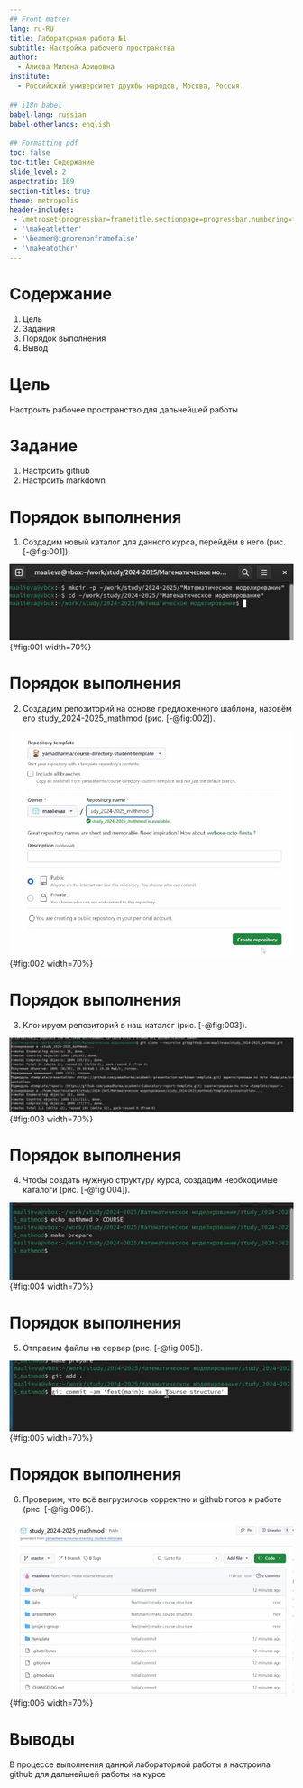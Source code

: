 ```yaml
---
## Front matter
lang: ru-RU
title: Лабораторная работа №1
subtitle: Настройка рабочего пространства
author:
  - Алиева Милена Арифовна
institute:
  - Российский университет дружбы народов, Москва, Россия

## i18n babel
babel-lang: russian
babel-otherlangs: english

## Formatting pdf
toc: false
toc-title: Содержание
slide_level: 2
aspectratio: 169
section-titles: true
theme: metropolis
header-includes:
 - \metroset{progressbar=frametitle,sectionpage=progressbar,numbering=fraction}
 - '\makeatletter'
 - '\beamer@ignorenonframefalse'
 - '\makeatother'
---
```


# Содержание 

1. Цель
2. Задания
3. Порядок выполнения
4. Вывод

# Цель

Настроить рабочее пространство для дальнейшей работы

# Задание

1. Настроить github
2. Настроить markdown

# Порядок выполнения

1.  Создадим новый каталог для данного курса, перейдём в него (рис. [-@fig:001]).

![Создание каталога](image/1.jpg){#fig:001 width=70%}

# Порядок выполнения

2. Создадим репозиторий на основе предложенного шаблона, назовём его study_2024-2025_mathmod (рис. [-@fig:002]).

![Создание репозитория](image/2.jpg){#fig:002 width=70%}

# Порядок выполнения

3. Клонируем репозиторий в наш каталог (рис. [-@fig:003]).

![Клонирование репозитория](image/3.jpg){#fig:003 width=70%}

# Порядок выполнения

4. Чтобы создать нужную структуру курса, создадим необходимые каталоги  (рис. [-@fig:004]).

![Выбираем нужный курс, создаём структуру](image/4.jpg){#fig:004 width=70%}

# Порядок выполнения

5. Отправим файлы на сервер (рис. [-@fig:005]).

![Отправка файлов на сервер](image/5.jpg){#fig:005 width=70%}

# Порядок выполнения

6. Проверим, что всё выгрузилось корректно и github готов к работе (рис. [-@fig:006]).

![Проверка корректности выполнения](image/6.jpg){#fig:006 width=70%}

# Выводы

В процессе выполнения данной лабораторной работы я настроила github для дальнейшей работы на курсе
